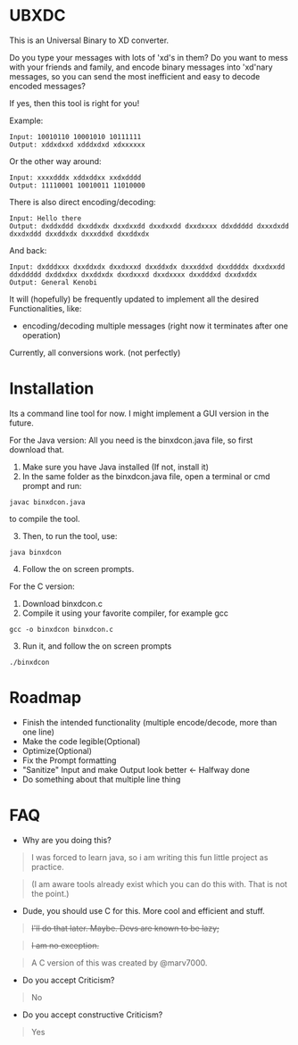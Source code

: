 # UBXDC
This is an Universal Binary to XD converter.

Do you type your messages with lots of 'xd's in them?
Do you want to mess with your friends and family, and encode binary messages into 'xd'nary messages,
so you can send the most inefficient and easy to decode encoded messages?

If yes, then this tool is right for you!

Example:
```
Input: 10010110 10001010 10111111
Output: xddxdxxd xdddxdxd xdxxxxxx
```
Or the other way around:
```
Input: xxxxdddx xddxddxx xxdxdddd
Output: 11110001 10010011 11010000
```
There is also direct encoding/decoding:
```
Input: Hello there
Output: dxddxddd dxxddxdx dxxdxxdd dxxdxxdd dxxdxxxx ddxddddd dxxxdxdd dxxdxddd dxxddxdx dxxxddxd dxxddxdx
```
And back:
```
Input: dxdddxxx dxxddxdx dxxdxxxd dxxddxdx dxxxddxd dxxddddx dxxdxxdd ddxddddd dxddxdxx dxxddxdx dxxdxxxd dxxdxxxx dxxdddxd dxxdxddx
Output: General Kenobi
```

It will (hopefully) be frequently updated to implement all the desired Functionalities, like:
- encoding/decoding multiple messages (right now it terminates after one operation)

Currently, all conversions work. (not perfectly)

# Installation
Its a command line tool for now. I might implement a GUI version in the future.

For the Java version:
All you need is the binxdcon.java file, so first download that.
1. Make sure you have Java installed (If not, install it)
2. In the same folder as the binxdcon.java file, open a terminal or cmd prompt and run:
```
javac binxdcon.java
```
to compile the tool.

3. Then, to run the tool, use:
```
java binxdcon
```
4. Follow the on screen prompts.

For the C version:
1. Download binxdcon.c
2. Compile it using your favorite compiler, for example gcc
```
gcc -o binxdcon binxdcon.c
```
3. Run it, and follow the on screen prompts
```
./binxdcon
```


# Roadmap
- Finish the intended functionality (multiple encode/decode, more than one line)
- Make the code legible(Optional)
- Optimize(Optional)
- Fix the Prompt formatting
- "Sanitize" Input and make Output look better <- Halfway done
- Do something about that multiple line thing

# FAQ

- Why are you doing this?

> I was forced to learn java, so i am writing this fun little project as practice.

> (I am aware tools already exist which you can do this with. That is not the point.)

- Dude, you should use C for this. More cool and efficient and stuff.

> ~~I'll do that later. Maybe. Devs are known to be lazy;~~

> ~~I am no exception.~~

> A C version of this was created by @marv7000.

- Do you accept Criticism?

> No

- Do you accept constructive Criticism?

> Yes


